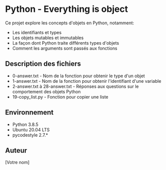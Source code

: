 # Python - Everything is object

Ce projet explore les concepts d'objets en Python, notamment:
- Les identifiants et types
- Les objets mutables et immutables
- La façon dont Python traite différents types d'objets
- Comment les arguments sont passés aux fonctions

## Description des fichiers

* 0-answer.txt - Nom de la fonction pour obtenir le type d'un objet
* 1-answer.txt - Nom de la fonction pour obtenir l'identifiant d'une variable
* 2-answer.txt à 28-answer.txt - Réponses aux questions sur le comportement des objets Python
* 19-copy_list.py - Fonction pour copier une liste

## Environnement
* Python 3.8.5
* Ubuntu 20.04 LTS
* pycodestyle 2.7.*

## Auteur
[Votre nom]